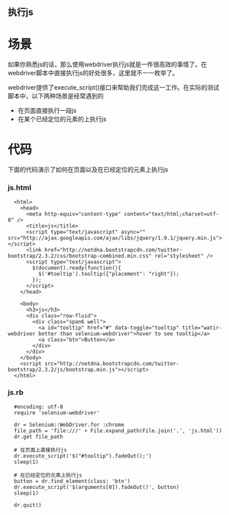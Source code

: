 执行js
------------

场景
====
如果你熟悉js的话，那么使用webdriver执行js就是一件很高效的事情了。在webdriver脚本中直接执行js的好处很多，这里就不一一枚举了。

webdriver提供了execute_script()接口来帮助我们完成这一工作。在实际的测试脚本中，以下两种场景是经常遇到的

* 在页面直接执行一段js
* 在某个已经定位的元素的上执行js

代码
====
下面的代码演示了如何在页面以及在已经定位的元素上执行js

### js.html
```
  <html>
    <head>
      <meta http-equiv="content-type" content="text/html;charset=utf-8" />
      <title>js</title>		
      <script type="text/javascript" async="" src="http://ajax.googleapis.com/ajax/libs/jquery/1.9.1/jquery.min.js"></script>
      <link href="http://netdna.bootstrapcdn.com/twitter-bootstrap/2.3.2/css/bootstrap-combined.min.css" rel="stylesheet" />		
      <script type="text/javascript">
        $(document).ready(function(){
          $('#tooltip').tooltip({"placement": "right"});
        });
      </script>
    </head>
      
    <body>
      <h3>js</h3>
      <div class="row-fluid">
        <div class="span6 well">		
          <a id="tooltip" href="#" data-toggle="tooltip" title="watir-webdriver better than selenium-webdriver">hover to see tooltip</a>
          <a class="btn">Button</a>
        </div>		
      </div>		
    </body>
    <script src="http://netdna.bootstrapcdn.com/twitter-bootstrap/2.3.2/js/bootstrap.min.js"></script>
  </html>

```

### js.rb
```
  #encoding: utf-8
  require 'selenium-webdriver'

  dr = Selenium::WebDriver.for :chrome
  file_path = 'file:///' + File.expand_path(File.join('.', 'js.html'))
  dr.get file_path

  # 在页面上直接执行js
  dr.execute_script('$("#tooltip").fadeOut();')
  sleep(1)

  # 在已经定位的元素上执行js
  button = dr.find_element(class: 'btn')
  dr.execute_script('$(arguments[0]).fadeOut()', button)
  sleep(1)

  dr.quit()

```

